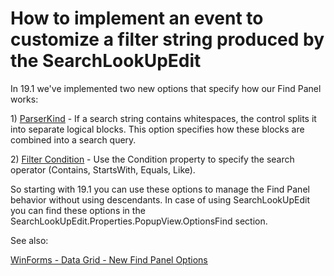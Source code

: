 # How to implement an event to customize a filter string produced by the SearchLookUpEdit


<p>In 19.1 we've implemented two new options that specify how our Find Panel works:</p>
<p>1) <a href="http://newdoc.devexpress.devx/WindowsForms/DevExpress.XtraGrid.Views.Base.ColumnViewOptionsFind.ParserKind?v=19.1"><u>ParserKind</u></a>  - If a search string contains whitespaces, the control splits it into separate logical blocks. This option specifies how these blocks are combined into a search query.</p>
<p>2) <a href="http://newdoc.devexpress.devx/WindowsForms/DevExpress.XtraGrid.Views.Base.ColumnViewOptionsFind.Condition?v=19.1"><u>Filter Condition</u></a> - Use the Condition property to specify the search operator (Contains, StartsWith, Equals, Like).</p>
<p>So starting with 19.1 you can use these options to manage the Find Panel behavior without using descendants. 
In case of using SearchLookUpEdit you can find these options in the SearchLookUpEdit.Properties.PopupView.OptionsFind section.</p>

<p>See also:</p>
<p><a href="https://community.devexpress.com/blogs/winforms/archive/2019/03/20/winforms-data-grid-new-find-panel-options-v19-1-ctp.aspx?CommentPosted=true"><u>WinForms - Data Grid - New Find Panel Options</u></a></p>
<br/>



